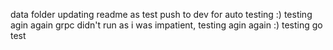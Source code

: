 data folder 
updating readme as test push to dev for auto testing :) 
testing agin 
again 
grpc didn't run as i was impatient, testing agin 
again :) 
testing go test 
